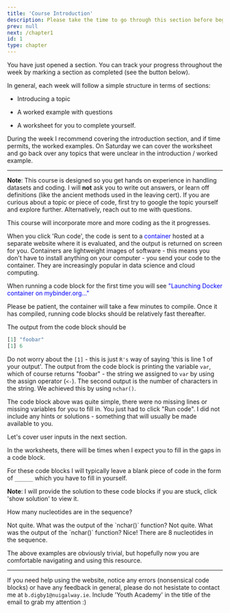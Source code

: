 ```yaml
---
title: 'Course Introduction' 
description: Please take the time to go through this section before beginning the course.
prev: null
next: /chapter1
id: 1
type: chapter
---
```


<exercise id="1" title="Click me!">

You have just opened a section. You can track your progress throughout the week by marking a section as completed (see the button below). 


In general, each week will follow a simple structure in terms of sections:

- Introducing a topic

- A worked example with questions

- A worksheet for you to complete yourself.

During the week I recommend covering the introduction section, and if time permits, the worked examples. On Saturday we can cover the worksheet and go back over any topics that were unclear in the introduction / worked example. 

***

**Note**: This course is designed so you get hands on experience in handling datasets and coding. I will **not** ask you to write out answers, or learn off definitions (like the ancient methods used in the leaving cert). If you are curious about a topic or piece of code, first try to google the topic yourself and explore further. Alternatively, reach out to me with questions.

</exercise>

<exercise id="2" title="Code Blocks">

This course will incorporate more and more coding as the it progresses.

When you click 'Run code', the code is sent to a <span style="color:blue">container</span> hosted at a separate website where it is evaluated, and the output is returned on screen for you. Containers are lightweight images of software - this means you don't have to install anything on your computer - you send your code to the container. They are increasingly popular in data science and cloud computing. 

When running a code block for the first time you will see  <span style="color:blue">"Launching Docker container on mybinder.org..."</span>

Please be patient, the container will take a few minutes to compile. Once it has compiled, running code blocks should be relatively fast thereafter.

<codeblock id="int_01">
</codeblock>

The output from the code block should be 

```R
[1] "foobar"
[1] 6
```

Do not worry about the `[1]` - this is just `R's` way of saying 'this is line 1 of your output'. The output from the code block is printing the variable `var`, which of course returns "foobar" - the string we assigned to `var` by using the assign operator (`<-`). The second output is the number of characters in the string. We achieved this by using `nchar()`. 

The code block above was quite simple, there were no missing lines or missing variables for you to fill in. You just had to click "Run code". I did not include any hints or solutions - something that will usually be made available to you.

Let's cover user inputs in the next section.

</exercise>

<exercise id ="3" title="Code Blocks & User Inputs">

In the worksheets, there will be times when I expect you to fill in the gaps in a code block.

For these code blocks I will typically leave a blank piece of code in the form of `______` which you have to fill in yourself.

**Note**: I will provide the solution to these code blocks if you are stuck, click 'show solution' to view it. 

<codeblock id="int_02">
</codeblock>

How many nucleotides are in the sequence? 

<choice>
<opt text="6">
Not quite. What was the output of the `nchar()` function?</opt>
<opt text="7">
Not quite. What was the output of the `nchar()` function?</opt>
<opt text="8" correct="true">
Nice! There are 8 nucleotides in the sequence.</opt>
</choice>

The above examples are obviously trivial, but hopefully now you are comfortable navigating and using this resource.

***

If you need help using the website, notice any errors (nonsensical code blocks) or have any feedback in general, please do not hesistate to contact me at `b.digby1@nuigalway.ie`. Include 'Youth Academy' in the title of the email to grab my attention :)

</exercise>